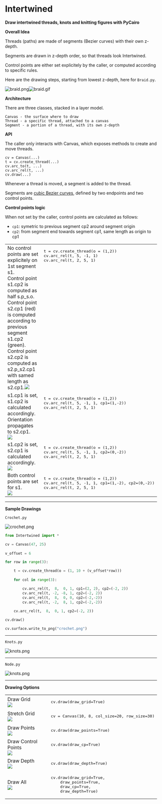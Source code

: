 # Intertwined
__Draw intertwined threads, knots and knitting figures with PyCairo__
 
__Overall Idea__

Threads (paths) are made of segments (Bezier curves) with their own z-depth.

Segments are drawn in z-depth order, so that threads look Intertwined.

Control points are either set explicitely by the caller, or computed according to specific rules.

Here are the drawing steps, starting from lowest z-depth, here for `Braid.py`.

![braid.png](Examples/braid.png)![braid.gif](Examples/braid.gif)

__Architecture__

There are three classes, stacked in a layer model.
 
    Canvas - the surface where to draw
    Thread - a specific thread, attached to a canvas
    Segment - a portion of a thread, with its own z-depth

__API__

The caller only interacts with Canvas, which exposes methods to create and move threads.

    cv = Canvas(...)
    t = cv.create_thread(...)
    cv.arc_to(t, ...)
    cv.arc_rel(t, ...)
    cv.draw(...)
  
Whenever a thread is moved, a segment is added to the thread.

Segments are [cubic Bezier curves](https://math.hws.edu/eck/cs424/notes2013/canvas/bezier.html), defined by two endpoints and two control points.

__Control points logic__
 
When not set by the caller, control points are calculated as follows:
 
* `cp1`: symetric to previous segment cp2 around segment origin
* `cp2`: from segment end towards segment cp1, same length as origin to cp1

<TABLE>

<TR>
    <TD>No control points are set explicitely on 1st segment s1.<BR />Control point s1.cp2 is computed as half s.p_s.o.<BR />Control point s2.cp1 (red) is computed according to previous segment s1.cp2 (green).<BR />Control point s2.cp2 is computed as s2.p_s2.cp1 with samed length as s2.cp1.<IMG SRC="Examples/vd_cp_none.png" /></TD>
    <TD valign="top"><PRE>t = cv.create_thread(o = (1,2))
cv.arc_rel(t, 5, -1, 1)
cv.arc_rel(t, 2, 5, 1)</PRE></TD>
</TR>

<TR>
    <TD>s1.cp1 is set, s1.cp2 is calculated accordingly.<BR />Orientation propagates to s2.cp1.<BR /><IMG SRC="Examples/vd_cp1.png" /></TD>
    <TD valign="top"><PRE>t = cv.create_thread(o = (1,2))
cv.arc_rel(t, 5, -1, 1, cp1=(1,-2))
cv.arc_rel(t, 2, 5, 1)
</PRE></TD>
</TR>

<TR>
    <TD>s1.cp2 is set, s2.cp1 is calculated accordingly.<BR /><IMG SRC="Examples/vd_cp2.png" /></TD>
    <TD valign="top"><PRE>t = cv.create_thread(o = (1,2))
cv.arc_rel(t, 5, -1, 1, cp2=(0,-2))
cv.arc_rel(t, 2, 5, 1)</PRE></TD>
</TR>

<TR>
    <TD>Both control points are set for s1.<BR /><IMG SRC="Examples/vd_cp1_cp2.png" /></TD>
    <TD valign="top"><PRE>t = cv.create_thread(o = (1,2))
cv.arc_rel(t, 5, -1, 1, cp1=(1,-2), cp2=(0,-2))
cv.arc_rel(t, 2, 5, 1)</PRE></TD>
</TR>

</TABLE>

----

__Sample Drawings__

`Crochet.py`

![crochet.png](Examples/crochet.png)

```Python
from Intertwined import *

cv = Canvas(47, 25)
        
v_offset = 6

for row in range(3):

    t = cv.create_thread(o = (1, 10 + (v_offset*row)))
    
    for col in range(3):

        cv.arc_rel(t,  8,  0, 1, cp1=(2, 2), cp2=(-2, 2))
        cv.arc_rel(t, -2, -8, 1, cp2=(-2, 2))
        cv.arc_rel(t,  8,  0, 0, cp2=(-2,-2))
        cv.arc_rel(t, -2,  8, 1, cp2=(-2,-2))
    
    cv.arc_rel(t,  8,  0, 1, cp2=(-2, 2))

cv.draw()

cv.surface.write_to_png("crochet.png")
```

----

`Knots.py`

![knots.png](Examples/knots.png)

----

`Node.py`

![knots.png](Examples/node.png)

----

__Drawing Options__

<TABLE>

<TR>
    <TD>Draw Grid<BR /><IMG SRC="Examples/vd_draw_grid.png" /></TD>
    <TD valign="top"><PRE>cv.draw(draw_grid=True)</PRE></TD>
</TR>

<TR>
    <TD>Stretch Grid<BR /><IMG SRC="Examples/vd_stretch_grid.png" /></TD>
    <TD valign="top"><PRE>cv = Canvas(10, 8, col_size=20, row_size=30)</PRE></TD>
</TR>

<TR>
    <TD>Draw Points<BR /><IMG SRC="Examples/vd_draw_points.png" /></TD>
    <TD valign="top"><PRE>cv.draw(draw_points=True)</PRE></TD>
</TR>

<TR>
    <TD>Draw Control Points<BR /><IMG SRC="Examples/vd_draw_cp.png" /></TD>
    <TD valign="top"><PRE>cv.draw(draw_cp=True)</PRE></TD>
</TR>

<TR>
    <TD>Draw Depth<BR /><IMG SRC="Examples/vd_draw_depth.png" /></TD>
    <TD valign="top"><PRE>cv.draw(draw_depth=True)</PRE></TD>
</TR>

<TR>
    <TD>Draw All<BR /><IMG SRC="Examples/vd_draw_all.png" /></TD>
    <TD valign="top"><PRE>cv.draw(draw_grid=True,
    draw_points=True,
    draw_cp=True,
    draw_depth=True)
</PRE></TD>
</TR>

</TABLE>
